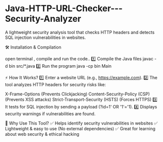 # Java-HTTP-URL-Checker---Security-Analyzer
A lightweight security analysis tool that checks HTTP headers and detects SQL injection vulnerabilities in websites.

🛠️ Installation & Compilation

open terminal , compile and run the code..
1️⃣ Compile the Java files
javac -d bin src/*.java
2️⃣ Run the program
java -cp bin Main



⚡ How It Works?
1️⃣ Enter a website URL (e.g., https://example.com).
2️⃣ The tool analyzes HTTP headers for security risks like:

X-Frame-Options (Prevents Clickjacking)
Content-Security-Policy (CSP) (Prevents XSS attacks)
Strict-Transport-Security (HSTS) (Forces HTTPS)
3️⃣ It tests for SQL injection by sending a payload (?id=1' OR '1'='1).
4️⃣ Displays security warnings if vulnerabilities are found.

📌 Why Use This Tool?
✅ Helps identify security vulnerabilities in websites
✅ Lightweight & easy to use (No external dependencies)
✅ Great for learning about web security & ethical hacking

